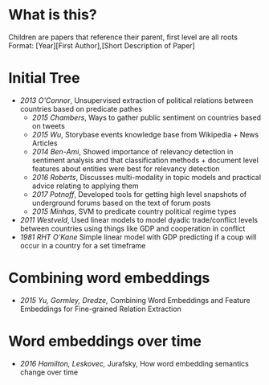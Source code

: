 # What is this?
Children are papers that reference their parent, first level are all roots\
Format: [Year][First Author],[Short Description of Paper]

# Initial Tree
- *2013 O'Connor*, Unsupervised extraction of political relations between countries
    based on predicate pathes
    - *2015 Chambers*, Ways to gather public sentiment on countries based on tweets
    - *2015 Wu*, Storybase events knowledge base from Wikipedia + News Articles
    - *2014 Ben-Ami*, Showed importance of relevancy detection in sentiment analysis
        and that classification methods + document level features about entities
        were best for relevancy detection
    - *2016 Roberts*, Discusses multi-modality in topic models and practical advice
        relating to applying them
    - *2017 Potnoff*, Developed tools for getting high level snapshots of underground
        forums based on the text of forum posts
    - *2015 Minhas*, SVM to predicate country political regime types
- *2011 Westveld*, Used linear models to model dyadic trade/conflict levels between 
    countries using things like GDP and cooperation in conflict
- *1981 RHT O'Kane* Simple linear model with GDP predicting if a coup will occur in a country for
a set timeframe

# Combining word embeddings
- *2015 Yu, Gormley, Dredze,* Combining Word Embeddings and Feature Embeddings for
    Fine-grained Relation Extraction

# Word embeddings over time
- *2016 Hamilton, Leskovec,* Jurafsky, How word embedding semantics change over
  time
